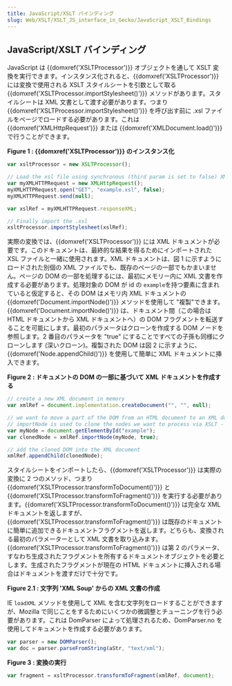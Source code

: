 ```yaml
---
title: JavaScript/XSLT バインディング
slug: Web/XSLT/XSLT_JS_interface_in_Gecko/JavaScript_XSLT_Bindings
---
```


## JavaScript/XSLT バインディング

JavaScript は {{domxref('XSLTProcessor')}} オブジェクトを通して XSLT 変換を実行できます。インスタンス化されると、{{domxref('XSLTProcessor')}} には変換で使用される XSLT スタイルシートを引数として取る{{domxref('XSLTProcessor.importStylesheet()')}} メソッドがあります。スタイルシートは XML 文書として渡す必要があります。つまり{{domxref('XSLTProcessor.importStylesheet()')}} を呼び出す前に .xsl ファイルをページでロードする必要があります。これは {{domxref('XMLHttpRequest')}} または {{domxref('XMLDocument.load()')}} で行うことができます。

**Figure 1 : {{domxref('XSLTProcessor')}} のインスタンス化**

```js
var xsltProcessor = new XSLTProcessor();

// Load the xsl file using synchronous (third param is set to false) XMLHttpRequest
var myXMLHTTPRequest = new XMLHttpRequest();
myXMLHTTPRequest.open("GET", "example.xsl", false);
myXMLHTTPRequest.send(null);

var xslRef = myXMLHTTPRequest.responseXML;

// Finally import the .xsl
xsltProcessor.importStylesheet(xslRef);
```

実際の変換では、{{domxref('XSLTProcessor')}} には XML ドキュメントが必要です。このドキュメントは、最終的な結果を得るためにインポートされた XSL ファイルと一緒に使用されます。XML ドキュメントは、図 1 に示すようにロードされた別個の XML ファイルでも、既存のページの一部でもかまいません。ページの DOM の一部を処理するには、最初にメモリー内に XML 文書を作成する必要があります。処理対象の DOM が id の `example`を持つ要素に含まれていると仮定すると、その DOM はメモリ内 XML ドキュメントの {{domxref('Document.importNode()')}} メソッドを使用して "複製"できます。{{domxref('Document.importNode()')}} は、ドキュメント間（この場合は HTML ドキュメントから XML ドキュメントへ）の DOM フラグメントを転送することを可能にします。最初のパラメータはクローンを作成する DOM ノードを参照します。2 番目のパラメータを "true" にすることですべての子孫も同様にクローンします (深いクローン)。複製された DOM は図 2 に示すように、{{domxref('Node.appendChild()')}} を使用して簡単に XML ドキュメントに挿入できます。

**Figure 2 : ドキュメントの DOM の一部に基づいて XML ドキュメントを作成する**

```js
// create a new XML document in memory
var xmlRef = document.implementation.createDocument("", "", null);

// we want to move a part of the DOM from an HTML document to an XML document.
// importNode is used to clone the nodes we want to process via XSLT - true makes it do a deep clone
var myNode = document.getElementById("example");
var clonedNode = xmlRef.importNode(myNode, true);

// add the cloned DOM into the XML document
xmlRef.appendChild(clonedNode);
```

スタイルシートをインポートしたら、{{domxref('XSLTProcessor')}} は実際の変換に 2 つのメソッド、つまり{{domxref('XSLTProcessor.transformToDocument()')}} と{{domxref('XSLTProcessor.transformToFragment()')}} を実行する必要があります。{{domxref('XSLTProcessor.transformToDocument()')}} は完全な XML ドキュメントを返しますが、{{domxref('XSLTProcessor.transformToFragment()')}} は既存のドキュメントに簡単に追加できるドキュメントフラグメントを返します。どちらも、変換される最初のパラメーターとして XML 文書を取り込みます。 {{domxref('XSLTProcessor.transformToFragment()')}} は第 2 のパラメータ、すなわち生成されたフラグメントを所有するドキュメントオブジェクトを必要とします。生成されたフラグメントが現在の HTML ドキュメントに挿入される場合はドキュメントを渡すだけで十分です。

**Figure 2.1 : 文字列 'XML Soup' からの XML 文書の作成**

IE `loadXML` メソッドを使用して XML を含む文字列をロードすることができますが、Mozilla で同じことをするためにいくつかの微調整とチューニングを行う必要があります。これは DomParser によって処理されるため、DomParser.no を使用してドキュメントを作成する必要があります。

```js
var parser = new DOMParser();
var doc = parser.parseFromString(aStr, "text/xml");
```

**Figure 3 : 変換の実行**

```js
var fragment = xsltProcessor.transformToFragment(xmlRef, document);
```
